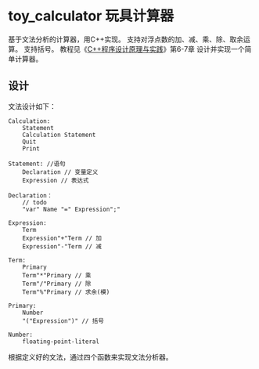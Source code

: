 # toy_calculator 玩具计算器
基于文法分析的计算器，用C++实现。
支持对浮点数的加、减、乘、除、取余运算。
支持括号。
教程见《[C++程序设计原理与实践](https://book.douban.com/subject/4068100/)》第6-7章 设计并实现一个简单计算器。

## 设计
文法设计如下：
```
Calculation: 
    Statement
    Calculation Statement
    Quit
    Print

Statement: //语句
    Declaration // 变量定义
    Expression // 表达式

Declaration：
    // todo
    "var" Name "=" Expression";"

Expression: 
    Term 
    Expression"+"Term // 加
    Expression"-"Term // 减

Term:
    Primary 
    Term"*"Primary // 乘
    Term"/"Primary // 除
    Term"%"Primary // 求余(模)

Primary: 
    Number
    "("Expression")" // 括号

Number:
    floating-point-literal
```

根据定义好的文法，通过四个函数来实现文法分析器。
